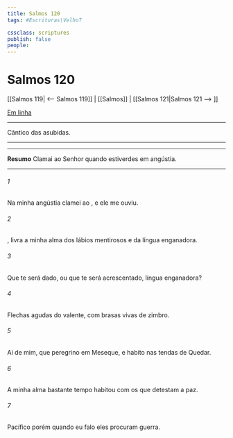 ```yaml
---
title: Salmos 120
tags: #Escrituras\VelhoT

cssclass: scriptures
publish: false
people:
---
```


# Salmos 120
[[Salmos 119| <-- Salmos 119]] | [[Salmos]] | [[Salmos 121|Salmos 121 --> ]]

[Em linha](https://churchofjesuschrist.org/study/scriptures/ot/ps/120?lang=por)

---
Cântico das asubidas.

---

---
__Resumo__
Clamai ao Senhor quando estiverdes em angústia.

---
###### 1 
Na minha angústia clamei ao , e ele me ouviu.

###### 2 
, livra a minha alma dos lábios mentirosos e da língua enganadora.

###### 3 
Que te será dado, ou que te será acrescentado, língua enganadora?

###### 4 
Flechas agudas do valente, com brasas vivas de zimbro.

###### 5 
Ai de mim, que peregrino em Meseque, e habito nas tendas de Quedar.

###### 6 
A minha alma bastante tempo habitou com os que detestam a paz.

###### 7 
Pacífico  porém quando eu falo  eles procuram guerra.

